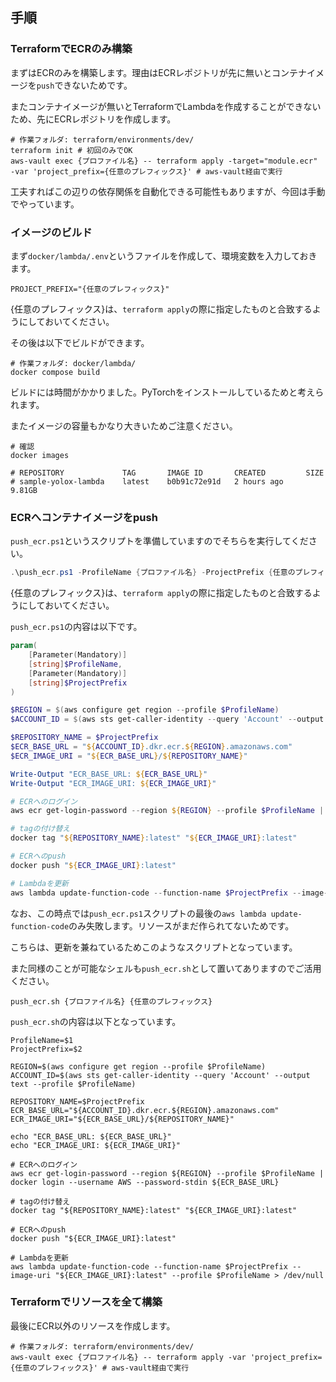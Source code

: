 ## 手順

### TerraformでECRのみ構築

まずはECRのみを構築します。理由はECRレポジトリが先に無いとコンテナイメージを`push`できないためです。

またコンテナイメージが無いとTerraformでLambdaを作成することができないため、先にECRレポジトリを作成します。

```shell
# 作業フォルダ: terraform/environments/dev/
terraform init # 初回のみでOK
aws-vault exec {プロファイル名} -- terraform apply -target="module.ecr" -var 'project_prefix={任意のプレフィックス}' # aws-vault経由で実行
```

工夫すればこの辺りの依存関係を自動化できる可能性もありますが、今回は手動でやっています。

### イメージのビルド

まず`docker/lambda/.env`というファイルを作成して、環境変数を入力しておきます。

```
PROJECT_PREFIX="{任意のプレフィックス}"
```

{任意のプレフィックス}は、`terraform apply`の際に指定したものと合致するようにしておいてください。

その後は以下でビルドができます。

```shell
# 作業フォルダ: docker/lambda/
docker compose build
```

ビルドには時間がかかりました。PyTorchをインストールしているためと考えられます。

またイメージの容量もかなり大きいためご注意ください。

```shell
# 確認
docker images

# REPOSITORY             TAG       IMAGE ID       CREATED         SIZE
# sample-yolox-lambda    latest    b0b91c72e91d   2 hours ago     9.81GB
```

### ECRへコンテナイメージをpush

`push_ecr.ps1`というスクリプトを準備していますのでそちらを実行してください。

```powershell
.\push_ecr.ps1 -ProfileName {プロファイル名} -ProjectPrefix {任意のプレフィックス}
```

{任意のプレフィックス}は、`terraform apply`の際に指定したものと合致するようにしておいてください。

`push_ecr.ps1`の内容は以下です。

```powershell
param(
    [Parameter(Mandatory)]
    [string]$ProfileName,
    [Parameter(Mandatory)]
    [string]$ProjectPrefix
)

$REGION = $(aws configure get region --profile $ProfileName)
$ACCOUNT_ID = $(aws sts get-caller-identity --query 'Account' --output text --profile $ProfileName)

$REPOSITORY_NAME = $ProjectPrefix
$ECR_BASE_URL = "${ACCOUNT_ID}.dkr.ecr.${REGION}.amazonaws.com"
$ECR_IMAGE_URI = "${ECR_BASE_URL}/${REPOSITORY_NAME}"

Write-Output "ECR_BASE_URL: ${ECR_BASE_URL}"
Write-Output "ECR_IMAGE_URI: ${ECR_IMAGE_URI}"

# ECRへのログイン
aws ecr get-login-password --region ${REGION} --profile $ProfileName | docker login --username AWS --password-stdin ${ECR_BASE_URL}

# tagの付け替え
docker tag "${REPOSITORY_NAME}:latest" "${ECR_IMAGE_URI}:latest"

# ECRへのpush
docker push "${ECR_IMAGE_URI}:latest"

# Lambdaを更新
aws lambda update-function-code --function-name $ProjectPrefix --image-uri "${ECR_IMAGE_URI}:latest" --profile $ProfileName | Out-Null
```

なお、この時点では`push_ecr.ps1`スクリプトの最後の`aws lambda update-function-code`のみ失敗します。リソースがまだ作られてないためです。

こちらは、更新を兼ねているためこのようなスクリプトとなっています。

また同様のことが可能なシェルも`push_ecr.sh`として置いてありますのでご活用ください。

```shell
push_ecr.sh {プロファイル名} {任意のプレフィックス}
```

`push_ecr.sh`の内容は以下となっています。

```shell
ProfileName=$1
ProjectPrefix=$2

REGION=$(aws configure get region --profile $ProfileName)
ACCOUNT_ID=$(aws sts get-caller-identity --query 'Account' --output text --profile $ProfileName)

REPOSITORY_NAME=$ProjectPrefix
ECR_BASE_URL="${ACCOUNT_ID}.dkr.ecr.${REGION}.amazonaws.com"
ECR_IMAGE_URI="${ECR_BASE_URL}/${REPOSITORY_NAME}"

echo "ECR_BASE_URL: ${ECR_BASE_URL}"
echo "ECR_IMAGE_URI: ${ECR_IMAGE_URI}"

# ECRへのログイン
aws ecr get-login-password --region ${REGION} --profile $ProfileName | docker login --username AWS --password-stdin ${ECR_BASE_URL}

# tagの付け替え
docker tag "${REPOSITORY_NAME}:latest" "${ECR_IMAGE_URI}:latest"

# ECRへのpush
docker push "${ECR_IMAGE_URI}:latest"

# Lambdaを更新
aws lambda update-function-code --function-name $ProjectPrefix --image-uri "${ECR_IMAGE_URI}:latest" --profile $ProfileName > /dev/null
```

### Terraformでリソースを全て構築

最後にECR以外のリソースを作成します。

```shell
# 作業フォルダ: terraform/environments/dev/
aws-vault exec {プロファイル名} -- terraform apply -var 'project_prefix={任意のプレフィックス}' # aws-vault経由で実行